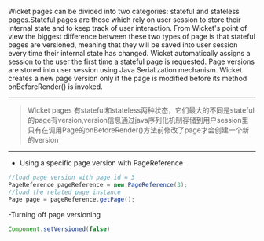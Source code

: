 Wicket pages can be divided into two categories: stateful and stateless pages.Stateful pages are those which rely on user session to store their internal state and to keep track of user interaction.
From Wicket's point of view the biggest difference between these two types of page is that stateful pages are versioned, meaning that they will be saved into user session every time their internal state has changed. Wicket automatically assigns a session to the user the first time a stateful page is requested. Page versions are stored into user session using Java Serialization mechanism.
Wicket creates a new page version only if the page is modified before its method onBeforeRender() is invoked. 

---
>Wicket pages 有stateful和stateless两种状态，它们最大的不同是stateful的page有version,version信息通过java序列化机制存储到用户session里
只有在调用Page的onBeforeRender()方法前修改了page才会创建一个新的version
---

- Using a specific page version with PageReference
```java
//load page version with page id = 3
PageReference pageReference = new PageReference(3);
//load the related page instance
Page page = pageReference.getPage();
```

-Turning off page versioning
```java
Component.setVersioned(false)
```
